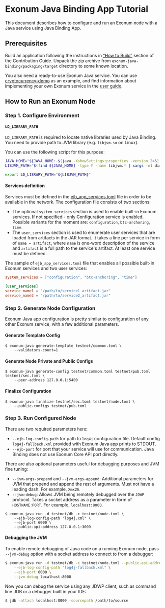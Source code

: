 # Exonum Java Binding App Tutorial
This document describes how to configure and run an Exonum node with a Java service using Java Binding App.

## Prerequisites

Build an application following the instructions in [“How to Build”][how-to-build] section
of the Contribution Guide. Unpack the zip archive from `exonum-java-binding/packaging/target` directory to some known 
location.

You also need a ready-to-use Exonum Java service. You can use 
[cryptocurrency-demo][cryptocurrency-demo] as an example, and find information about 
implementing your own Exonum service 
in the [user guide](https://exonum.com/doc/version/0.10/get-started/java-binding/).

[how-to-build]: https://github.com/exonum/exonum-java-binding/blob/master/CONTRIBUTING.md#how-to-build
[cryptocurrency-demo]: https://github.com/exonum/exonum-java-binding/tree/master/exonum-java-binding/cryptocurrency-demo

## How to Run an Exonum Node

### Step 1. Configure Environment

#### `LD_LIBRARY_PATH`

`LD_LIBRARY_PATH` is required to locate native libraries used by Java Binding.
You need to provide path to JVM library (e.g. `libjvm.so` on Linux).

You can use the following script for this purpose:

```bash
JAVA_HOME="${JAVA_HOME:-$(java -XshowSettings:properties -version 2>&1 > /dev/null | grep 'java.home' | awk '{print $3}')}"
LIBJVM_PATH="$(find ${JAVA_HOME} -type f -name libjvm.* | xargs -n1 dirname)"

export LD_LIBRARY_PATH="${LIBJVM_PATH}"
```

#### Services definition
Services must be defined in the [ejb_app_services.toml](https://exonum.com/doc/version/0.10/get-started/java-binding/#built-in-services) 
file in order to be available in the network. The configuration file consists of two sections:
- The optional `system_services` section is used to enable built-in Exonum services. If 
not specified - only Configuration service is enabled. Possible variants for the moment are: 
`configuration`, `btc-anchoring`, `time`.
- The `user_services` section is used to enumerate user services that are loaded from artifacts 
in the JAR format. It takes a line per service in form of `name = artifact`, where `name` 
is one-word description of the service and `artifact` is a full path to the service's artifact. 
At least one service must be defined.

The sample of `ejb_app_services.toml` file that enables all possible built-in Exonum services 
and two user services:
```toml
system_services = ["configuration", "btc-anchoring", "time"]

[user_services]
service_name1 = "/path/to/service1_artifact.jar"
service_name2 = "/path/to/service2_artifact.jar"
```

### Step 2. Generate Node Configuration

Exonum Java app configuration is pretty similar to configuration of any other Exonum service,
with a few additional parameters.

#### Generate Template Config

```$sh
$ exonum-java generate-template testnet/common.toml \
    --validators-count=1
```

#### Generate Node Private and Public Configs

```$sh
$ exonum-java generate-config testnet/common.toml testnet/pub.toml testnet/sec.toml \
    --peer-address 127.0.0.1:5400
```

#### Finalize Configuration

```$sh
$ exonum-java finalize testnet/sec.toml testnet/node.toml \
    --public-configs testnet/pub.toml
```

### Step 3. Run Configured Node
There are two required parameters here:
- `--ejb-log-config-path` for path to `log4j` configuration file.
  Default config `log4j-fallback.xml` provided with Exonum Java app prints to STDOUT.
- `--ejb-port` for port that your service will use for communication.
  Java Binding does not use Exonum Core API port directly.

There are also optional parameters useful for debugging purposes and JVM fine tuning:
- `--jvm-args-prepend` and `--jvm-args-append`: Additional parameters for JVM that prepend and
 append the rest of arguments. Must not have a leading dash. For example, `Xmx2G`.
- `--jvm-debug`: Allows JVM being remotely debugged over the `JDWP` protocol. Takes a socket address as a parameter in form
 of `HOSTNAME:PORT`. For example, `localhost:8000`.
 
```$sh
$ exonum-java run -d testnet/db -c testnet/node.toml \
    --ejb-log-config-path "log4j.xml" \
    --ejb-port 6000 \
    --public-api-address 127.0.0.1:3000
```

#### Debugging the JVM

To enable remote debugging of Java code on a running Exonum node, 
pass `--jvm-debug` option with a socket address to connect to
from a debugger:

```sh
$ exonum-java run -d testnet/db -c testnet/node.toml --public-api-address 127.0.0.1:3000 \
    --ejb-log-config-path "log4j-fallback.xml" \
    --ejb-port 6000 \
    --jvm-debug localhost:8000
```

Now you can debug the service using any JDWP client, such as command line
JDB or a debugger built in your IDE:

```sh
$ jdb -attach localhost:8000 -sourcepath /path/to/source
```
